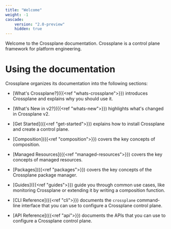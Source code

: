 ```yaml
---
title: "Welcome"
weight: -1
cascade:
    version: "2.0-preview"
    hidden: true
---
```


Welcome to the Crossplane documentation. Crossplane is a control plane framework
for platform engineering. 

# Using the documentation

Crossplane organizes its documentation into the following sections:

* [What's Crossplane?]({{<ref "whats-crossplane">}}) introduces Crossplane
  and explains why you should use it.

* [What's New in v2?]({{<ref "whats-new">}}) highlights what's changed in
  Crossplane v2.

* [Get Started]({{<ref "get-started">}}) explains how to install Crossplane and
  create a control plane.

* [Composition]({{<ref "composition">}}) covers the key concepts of composition.

* [Managed Resources]({{<ref "managed-resources">}}) covers the key concepts of
  managed resources.

* [Packages]({{<ref "packages">}}) covers the key concepts of the Crossplane
  package manager.

* [Guides]({{<ref "guides">}}) guide you through common use cases, like
  monitoring Crossplane or extending it by writing a composition function.

* [CLI Reference]({{<ref "cli">}}) documents the `crossplane` command-line
  interface that you can use to configure a Crossplane control plane.

* [API Reference]({{<ref "api">}}) documents the APIs that you can use to
  configure a Crossplane control plane.
